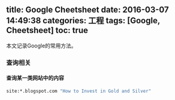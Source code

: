 title: Google Cheetsheet
date: 2016-03-07 14:49:38
categories: 工程
tags: [Google, Cheetsheet]
toc: true
---

本文记录Google的常用方法。

### 查询相关

#### 查询某一类网站中的内容

```bash
site:*.blogspot.com "How to Invest in Gold and Silver"
```
